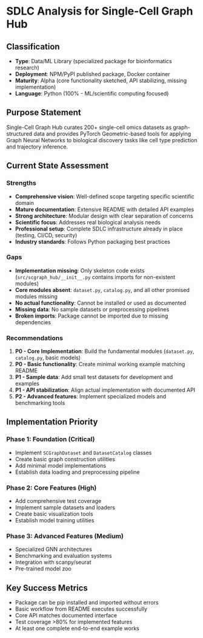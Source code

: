 # SDLC Analysis for Single-Cell Graph Hub

## Classification
- **Type**: Data/ML Library (specialized package for bioinformatics research)
- **Deployment**: NPM/PyPI published package, Docker container
- **Maturity**: Alpha (core functionality sketched, API stabilizing, missing implementation)
- **Language**: Python (100% - ML/scientific computing focused)

## Purpose Statement
Single-Cell Graph Hub curates 200+ single-cell omics datasets as graph-structured data and provides PyTorch Geometric-based tools for applying Graph Neural Networks to biological discovery tasks like cell type prediction and trajectory inference.

## Current State Assessment

### Strengths
- **Comprehensive vision**: Well-defined scope targeting specific scientific domain
- **Mature documentation**: Extensive README with detailed API examples
- **Strong architecture**: Modular design with clear separation of concerns
- **Scientific focus**: Addresses real biological analysis needs
- **Professional setup**: Complete SDLC infrastructure already in place (testing, CI/CD, security)
- **Industry standards**: Follows Python packaging best practices

### Gaps
- **Implementation missing**: Only skeleton code exists (`src/scgraph_hub/__init__.py` contains imports for non-existent modules)
- **Core modules absent**: `dataset.py`, `catalog.py`, and all other promised modules missing
- **No actual functionality**: Cannot be installed or used as documented
- **Missing data**: No sample datasets or preprocessing pipelines
- **Broken imports**: Package cannot be imported due to missing dependencies

### Recommendations
1. **P0 - Core Implementation**: Build the fundamental modules (`dataset.py`, `catalog.py`, basic models)
2. **P0 - Basic functionality**: Create minimal working example matching README
3. **P1 - Sample data**: Add small test datasets for development and examples
4. **P1 - API stabilization**: Align actual implementation with documented API
5. **P2 - Advanced features**: Implement specialized models and benchmarking tools

## Implementation Priority

### Phase 1: Foundation (Critical)
- Implement `SCGraphDataset` and `DatasetCatalog` classes
- Create basic graph construction utilities
- Add minimal model implementations
- Establish data loading and preprocessing pipeline

### Phase 2: Core Features (High)
- Add comprehensive test coverage
- Implement sample datasets and loaders
- Create basic visualization tools
- Establish model training utilities

### Phase 3: Advanced Features (Medium)
- Specialized GNN architectures
- Benchmarking and evaluation systems
- Integration with scanpy/seurat
- Pre-trained model zoo

## Key Success Metrics
- Package can be pip installed and imported without errors
- Basic workflow from README executes successfully
- Core API matches documented interface
- Test coverage >80% for implemented features
- At least one complete end-to-end example works